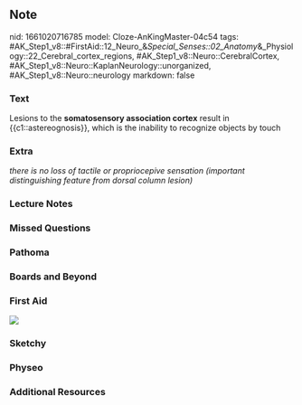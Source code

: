 ## Note
nid: 1661020716785
model: Cloze-AnKingMaster-04c54
tags: #AK_Step1_v8::#FirstAid::12_Neuro_&_Special_Senses::02_Anatomy_&_Physiology::22_Cerebral_cortex_regions, #AK_Step1_v8::Neuro::CerebralCortex, #AK_Step1_v8::Neuro::KaplanNeurology::unorganized, #AK_Step1_v8::Neuro::neurology
markdown: false

### Text
<div>
  <div>
    Lesions to the <b>somatosensory association cortex</b> result
    in {{c1::astereognosis}}, which is the inability to recognize
    objects by touch
  </div>
</div>

### Extra
<i>there is no loss of tactile or propriocepive sensation
(important distinguishing feature from dorsal column lesion)</i>

### Lecture Notes


### Missed Questions


### Pathoma


### Boards and Beyond


### First Aid
<img src="tmppMG8vA.png">

### Sketchy


### Physeo


### Additional Resources

